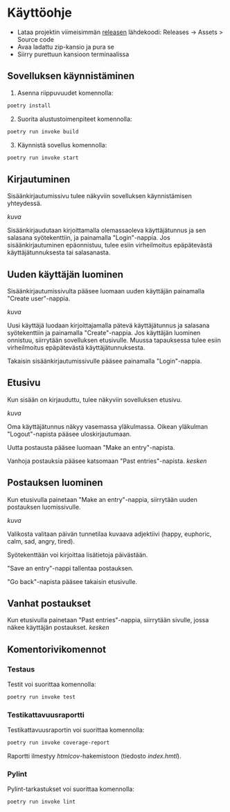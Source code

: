 # Käyttöohje

- Lataa projektin viimeisimmän [releasen](https://github.com/liisaket/ot-harjoitustyo/releases) lähdekoodi: Releases -> Assets > Source code
- Avaa ladattu zip-kansio ja pura se
- Siirry purettuun kansioon terminaalissa

## Sovelluksen käynnistäminen

1. Asenna riippuvuudet komennolla:

```bash
poetry install
```

2. Suorita alustustoimenpiteet komennolla:

```bash
poetry run invoke build
```

3. Käynnistä sovellus komennolla:

```bash
poetry run invoke start
```

## Kirjautuminen

Sisäänkirjautumissivu tulee näkyviin sovelluksen käynnistämisen yhteydessä.

*kuva*

Sisäänkirjaudutaan kirjoittamalla olemassaoleva käyttäjätunnus ja sen salasana syötekenttiin, ja painamalla "Login"-nappia. Jos sisäänkirjautuminen epäonnistuu, tulee esiin virheilmoitus epäpätevästä käyttäjätunnuksesta tai salasanasta.

## Uuden käyttäjän luominen

Sisäänkirjautumissivulta pääsee luomaan uuden käyttäjän painamalla "Create user"-nappia.

*kuva*

Uusi käyttäjä luodaan kirjoittajamalla pätevä käyttäjätunnus ja salasana syötekenttiin ja painamalla "Create"-nappia. Jos käyttäjän luominen onnistuu, siirrytään sovelluksen etusivulle. Muussa tapauksessa tulee esiin virheilmoitus epäpätevästä käyttäjätunnuksesta.

Takaisin sisäänkirjautumissivulle pääsee painamalla "Login"-nappia.

## Etusivu

Kun sisään on kirjauduttu, tulee näkyviin sovelluksen etusivu.

*kuva*

Oma käyttäjätunnus näkyy vasemassa yläkulmassa. Oikean yläkulman "Logout"-napista pääsee uloskirjautumaan.

Uutta postausta pääsee luomaan "Make an entry"-napista.

Vanhoja postauksia pääsee katsomaan "Past entries"-napista. *kesken*

## Postauksen luominen

Kun etusivulla painetaan "Make an entry"-nappia, siirrytään uuden postauksen luomissivulle.

*kuva*

Valikosta valitaan päivän tunnetilaa kuvaava adjektiivi (happy, euphoric, calm, sad, angry, tired).

Syötekenttään voi kirjoittaa lisätietoja päivästään.

"Save an entry"-nappi tallentaa postauksen.

"Go back"-napista pääsee takaisin etusivulle.

## Vanhat postaukset

Kun etusivulla painetaan "Past entries"-nappia, siirrytään sivulle, jossa näkee käyttäjän postaukset. *kesken*

## Komentorivikomennot

### Testaus

Testit voi suorittaa komennolla:

```bash
poetry run invoke test
```

### Testikattavuusraportti

Testikattavuusraportin voi suorittaa komennolla:

```bash
poetry run invoke coverage-report
```

Raportti ilmestyy _htmlcov_-hakemistoon (tiedosto _index.hmtl_).

### Pylint

Pylint-tarkastukset voi suorittaa komennolla:

```bash
poetry run invoke lint
```
